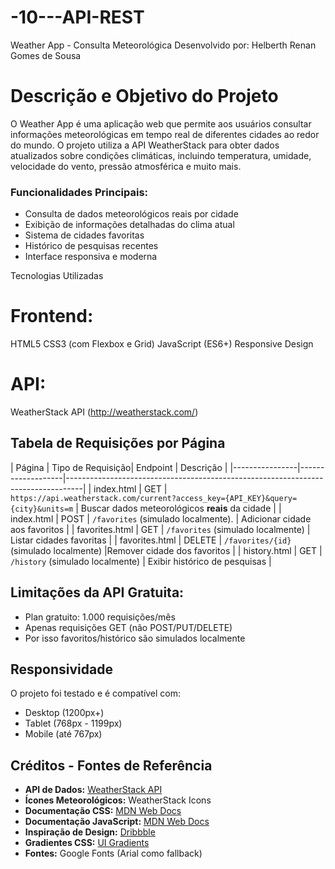 # -10---API-REST
Weather App - Consulta Meteorológica
Desenvolvido por: Helberth Renan Gomes de Sousa
# Descrição e Objetivo do Projeto
O Weather App é uma aplicação web que permite aos usuários consultar informações meteorológicas em tempo real de diferentes cidades ao redor do mundo. O projeto utiliza a API WeatherStack para obter dados atualizados sobre condições climáticas, incluindo temperatura, umidade, velocidade do vento, pressão atmosférica e muito mais.
### Funcionalidades Principais:

- Consulta de dados meteorológicos reais por cidade
- Exibição de informações detalhadas do clima atual
- Sistema de cidades favoritas
- Histórico de pesquisas recentes
- Interface responsiva e moderna
 
Tecnologias Utilizadas

# Frontend:

HTML5
CSS3 (com Flexbox e Grid)
JavaScript (ES6+)
Responsive Design


# API:
WeatherStack API (http://weatherstack.com/)


## Tabela de Requisições por Página

| Página         | Tipo de Requisição| Endpoint                                                                         | Descrição |
|----------------|-------------------|----------------------------------------------------------------------------------|
| index.html     | GET               | `https://api.weatherstack.com/current?access_key={API_KEY}&query={city}&units=m` | Buscar dados meteorológicos **reais** da cidade |
| index.html     | POST              | `/favorites` (simulado localmente).                                              | Adicionar cidade aos favoritos |
| favorites.html | GET               | `/favorites` (simulado localmente)                                               | Listar cidades favoritas |
| favorites.html | DELETE            | `/favorites/{id}` (simulado localmente)                                          |Remover cidade dos favoritos |
| history.html   | GET               | `/history` (simulado localmente)                                                 | Exibir histórico de pesquisas |


## **Limitações da API Gratuita:**
   - Plan gratuito: 1.000 requisições/mês
   - Apenas requisições GET (não POST/PUT/DELETE)
   - Por isso favoritos/histórico são simulados localmente




## Responsividade

O projeto foi testado e é compatível com:
- Desktop (1200px+)
- Tablet (768px - 1199px)
- Mobile (até 767px)


## Créditos - Fontes de Referência

- **API de Dados:** [WeatherStack API](https://weatherstack.com/)
- **Ícones Meteorológicos:** WeatherStack Icons
- **Documentação CSS:** [MDN Web Docs](https://developer.mozilla.org/)
- **Documentação JavaScript:** [MDN Web Docs](https://developer.mozilla.org/)
- **Inspiração de Design:** [Dribbble](https://dribbble.com/)
- **Gradientes CSS:** [UI Gradients](https://uigradients.com/)
- **Fontes:** Google Fonts (Arial como fallback)


